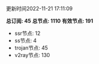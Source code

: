 更新时间2022-11-21 17:11:09

**总订阅: 45**
**总节点: 1110**
**有效节点: 191**
- ssr节点: 12
- ss节点: 4
- trojan节点: 45
- v2ray节点: 130
